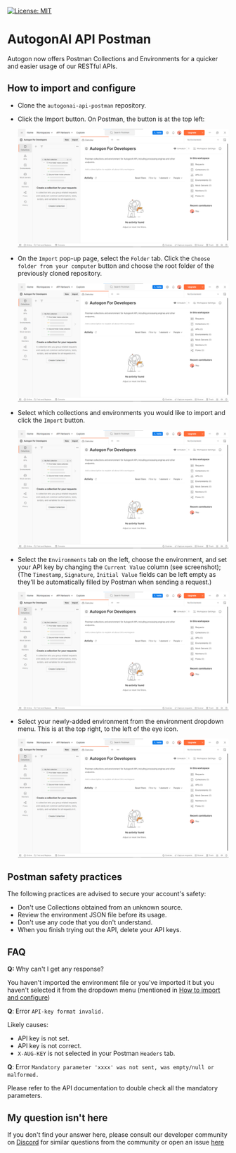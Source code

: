 [![License: MIT](https://img.shields.io/badge/License-MIT-yellow.svg)](https://opensource.org/licenses/MIT)

# AutogonAI API Postman

Autogon now offers Postman Collections and Environments for a quicker and easier usage of our RESTful APIs.

## How to import and configure
- Clone the `autogonai-api-postman` repository.

- Click the Import button. On Postman, the button is at the top left: 
	<p align="center"><img src="https://github.com/autogonai/autogonai-api-postman/raw/main/assets/1.png" alt="Screenshot of Postman with 'Import' button out at top left."></p>

- On the `Import` pop-up page, select the `Folder` tab. Click the `Choose folder from your computer` button and choose the root folder of the previously cloned repository. 

	<p align="center"><img src="https://github.com/autogonai/autogonai-api-postman/raw/main/assets/1.png" alt="Screenshot of Postman, showing the Import screen."></p>

- Select which collections and environments you would like to import and click the `Import` button.

	<p align="center"><img src="https://github.com/autogonai/autogonai-api-postman/raw/main/assets/1.png" alt="Screenshot of Postman showing the Import screen after selecting the folder."></p>

- Select the `Environments` tab on the left, choose the environment, and set your API key by changing the `Current Value` column (see screenshot); (The `Timestamp`, `Signature`, `Initial Value` fields can be left empty as they'll be automatically filled by Postman when sending a request.)
	<p align="center"><img src="https://github.com/autogonai/autogonai-api-postman/raw/main/assets/1.png" alt="Screenshot of Postman with showing where the user should fill in their API key."></p>

- Select your newly-added environment from the environment dropdown menu. This is at the top right, to the left of the eye icon.
	<p align="center"><img src="https://github.com/autogonai/autogonai-api-postman/raw/main/assets/1.png" alt="Screenshot of Postman showing how imported environments can be selected from a dropdown."></p>


## Postman safety practices
The following practices are advised to secure your account's safety:
- Don't use Collections obtained from an unknown source.
- Review the environment JSON file before its usage.
- Don't use any code that you don't understand.
- When you finish trying out the API, delete your API keys.


## FAQ
**Q:** Why can't I get any response? 

You haven't imported the environment file or you've imported it but you haven't selected it from the dropdown menu (mentioned in [How to import and configure](#how-to-import-and-configure))

**Q**: Error `API-key format invalid.`

Likely causes:
- API key is not set.
- API key is not correct. 
- `X-AUG-KEY` is not selected in your Postman `Headers` tab.

**Q**: Error `Mandatory parameter 'xxxx' was not sent, was empty/null or malformed.`

Please refer to the API documentation to double check all the mandatory parameters.


## My question isn't here
If you don't find your answer here, please consult our developer community on [Discord](https://discord.gg/bR8Zzrjw6y) for similar questions from the community or open an issue [here](https://github.com/autogonai/autogonai-api-postman/issues)